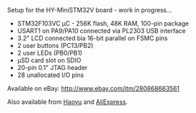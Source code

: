 Setup for the HY-MiniSTM32V board - work in progress...

* STM32F103VC µC - 256K flash, 48K RAM, 100-pin package
* USART1 on PA9/PA10 connected via PL2303 USB interface
* 3.2" LCD connected bia 16-bit parallel on FSMC pins
* 2 user buttons (PC13/PB2)
* 2 user LEDs (PB0/PB1)
* µSD card slot on SDIO
* 20-pin 0.1" JTAG header
* 28 unallocated I/O pins

Available on eBay: <http://www.ebay.com/itm/280868663561>

Also available from [Haoyu][H] and [AliExpress][A].

  [H]: http://www.hotmcu.com/hyministm32v-dev-board-32-tft-lcd-module-p-5.html
  [A]: http://www.aliexpress.com/item/Free-shipping-STM32-STM32F103VCT6-HY-MINI-Development-Board-With-3-2-TFT-LCD-Module/451867272.html

